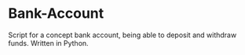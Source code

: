 # Bank-Account
Script for a concept bank account, being able to deposit and withdraw funds. Written in Python.
